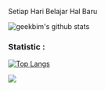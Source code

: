 Setiap Hari Belajar Hal Baru

![geekbim's github stats](https://github-readme-stats.vercel.app/api?username=geekbim&show_icons=true)

### Statistic :  
[![Top Langs](https://github-readme-stats.vercel.app/api/top-langs/?username=geekbim&layout=compact)](https://github.com/anuraghazra/github-readme-stats)

![](https://komarev.com/ghpvc/?username=your-github-username&color=lightgray)
